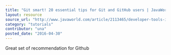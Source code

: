 ```yaml
---
title: "Git smart! 20 essential tips for Git and GitHub users | JavaWorld"
layout: resource
source_url: "http://www.javaworld.com/article/2113465/developer-tools-ide/git-smart-20-essential-tips-for-git-and-github-users.html"
category: "tutorials"
contributor: "una"
posted_date: "2016-04-30"
---
```

Great set of recommendation for Github